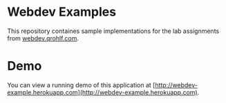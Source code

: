 # Webdev Examples

This repository containes sample implementations for the lab assignments from [webdev.qrohlf.com](http://webdev.qrohlf.com).

# Demo

You can view a running demo of this application at [http://webdev-example.herokuapp.com](http://webdev-example.herokuapp.com).